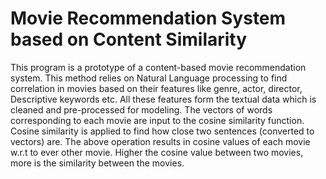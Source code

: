 # Movie Recommendation System based on Content Similarity

This program is a prototype of a content-based movie recommendation system. This method relies on Natural Language processing to find correlation in movies based on their features like genre, actor, director, Descriptive keywords etc. All these features form the textual data which is cleaned and pre-processed for modeling. The vectors of words corresponding to each movie are input to the cosine similarity function.  Cosine similarity is applied to find how close two sentences (converted to vectors) are.  The above operation results in cosine values of each movie w.r.t to ever other movie. Higher the cosine value between two movies, more is the similarity between the movies. 
